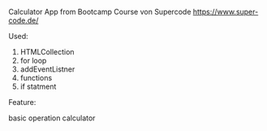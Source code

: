 Calculator App from Bootcamp Course von Supercode https://www.super-code.de/

Used:

1. HTMLCollection
2. for loop
3. addEventListner
4. functions
5. if statment

Feature:

basic operation calculator